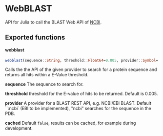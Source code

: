# WebBLAST

API for Julia to call the BLAST Web API of [NCBI](http://blast.ncbi.nlm.nih.gov/Blast.cgi?CMD=Web&PAGE_TYPE=BlastHome).

## Exported functions

#### webblast

```julia
webblast(sequence::String, threshold::Float64=0.005, provider::Symbol=:ncbi, cached=false)
```
Calls the the API of the given provider to search for a protein sequence and returns all hits within a E-Value threshold.

**sequence** The sequence to search for.

**threshhold** threshold for the E-value of hits to be returned. Default is 0.005.

**provider** A provider for a BLAST REST API, e.g. NCBI/EBI BLAST. Default ``:ncbi` (EBI to be implemented), "ncbi" searches for the sequence in the PDB.

**cached** Default ```false```, results can be cached, for example during development.
